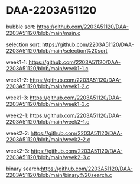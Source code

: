# DAA-2203A51120
bubble sort: https://github.com/2203A51120/DAA-2203A51120/blob/main/main.c

selection sort: https://github.com/2203A51120/DAA-2203A51120/blob/main/selection%20sort

week1-1: https://github.com/2203A51120/DAA-2203A51120/blob/main/week1-1.c

week1-2: https://github.com/2203A51120/DAA-2203A51120/blob/main/week1-2.c

week1-3: https://github.com/2203A51120/DAA-2203A51120/blob/main/week1-3.c

week2-1: https://github.com/2203A51120/DAA-2203A51120/blob/main/week2-1.c

week2-2: https://github.com/2203A51120/DAA-2203A51120/blob/main/week2-2.c

week2-3: https://github.com/2203A51120/DAA-2203A51120/blob/main/week2-3.c

binary search:https://github.com/2203A51120/DAA-2203A51120/blob/main/binary%20search.c
